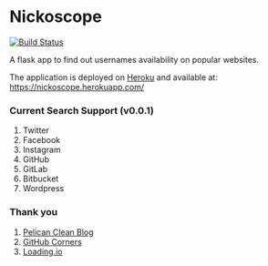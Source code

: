 # Nickoscope
[![Build Status](https://travis-ci.org/geekyshacklebolt/nickoscope.svg?branch=master)](https://travis-ci.org/geekyshacklebolt/nickoscope)

A flask app to find out usernames availability on popular websites.

The application is deployed on [Heroku](https://www.heroku.com) and available at: https://nickoscope.herokuapp.com/

### Current Search Support (v0.0.1)
1. Twitter
2. Facebook
3. Instagram
4. GitHub
5. GitLab
6. Bitbucket
7. Wordpress

### Thank you

1. [Pelican Clean Blog](https://github.com/gilsondev/pelican-clean-blog)
2. [GitHub Corners](https://tholman.com/github-corners)
3. [Loading.io](https://loading.io)

